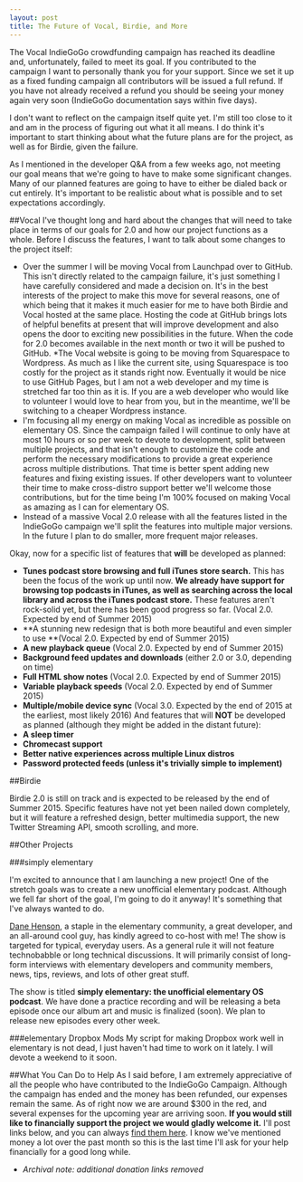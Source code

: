 ```yaml
---
layout: post
title: The Future of Vocal, Birdie, and More
---
```

The Vocal IndieGoGo crowdfunding campaign has reached its deadline and, unfortunately, failed to meet its goal. If you contributed to the campaign I want to personally thank you for your support. Since we set it up as a fixed funding campaign all contributors will be issued a full refund. If you have not already received a refund you should be seeing your money again very soon (IndieGoGo documentation says within five days).

I don't want to reflect on the campaign itself quite yet. I'm still too close to it and am in the process of figuring out what it all means. I do think it's important to start thinking about what the future plans are for the project, as well as for Birdie, given the failure.

As I mentioned in the developer Q&amp;A from a few weeks ago, not meeting our goal means that we're going to have to make some significant changes. Many of our planned features are going to have to either be dialed back or cut entirely. It's important to be realistic about what is possible and to set expectations accordingly.

##Vocal
I've thought long and hard about the changes that will need to take place in terms of our goals for 2.0 and how our project functions as a whole. Before I discuss the features, I want to talk about some changes to the project itself:

* Over the summer I will be moving Vocal from Launchpad over to GitHub. This isn't directly related to the campaign failure, it's just something I have carefully considered and made a decision on. It's in the best interests of the project to make this move for several reasons, one of which being that it makes it much easier for me to have both Birdie and Vocal hosted at the same place. Hosting the code at GitHub brings lots of helpful benefits at present that will improve development and also opens the door to exciting new possibilities in the future. When the code for 2.0 becomes available in the next month or two it will be pushed to GitHub.
*The Vocal website is going to be moving from Squarespace to Wordpress. As much as I like the current site, using Squarespace is too costly for the project as it stands right now. Eventually it would be nice to use GitHub Pages, but I am not a web developer and my time is stretched far too thin as it is. If you are a web developer who would like to volunteer I would love to hear from you, but in the meantime, we'll be switching to a cheaper Wordpress instance.
* I'm focusing all my energy on making Vocal as incredible as possible on elementary OS. Since the campaign failed I will continue to only have at most 10 hours or so per week to devote to development, split between multiple projects, and that isn't enough to customize the code and perform the necessary modifications to provide a great experience across multiple distributions. That time is better spent adding new features and fixing existing issues. If other developers want to volunteer their time to make cross-distro support better we'll welcome those contributions, but for the time being I'm 100% focused on making Vocal as amazing as I can for elementary OS.
* Instead of a massive Vocal 2.0 release with all the features listed in the IndieGoGo campaign we'll split the features into multiple major versions. In the future I plan to do smaller, more frequent major releases.

Okay, now for a specific list of features that **will** be developed as planned:

* **Tunes podcast store browsing and full iTunes store search.** This has been the focus of the work up until now. **We already have support for browsing top podcasts in iTunes, as well as searching across the local library and across the iTunes podcast store.** These features aren't rock-solid yet, but there has been good progress so far. (Vocal 2.0. Expected by end of Summer 2015)
* **A stunning new redesign that is both more beautiful and even simpler to use **(Vocal 2.0. Expected by end of Summer 2015)
* **A new playback queue** (Vocal 2.0. Expected by end of Summer 2015)
* **Background feed updates and downloads** (either 2.0 or 3.0, depending on time)
* **Full HTML show notes** (Vocal 2.0. Expected by end of Summer 2015)
* **Variable playback speeds** (Vocal 2.0. Expected by end of Summer 2015)
* **Multiple/mobile device sync** (Vocal 3.0. Expected by the end of 2015 at the earliest, most likely 2016)
And features that will **NOT** be developed as planned (although they might be added in the distant future):
* **A sleep timer**
* **Chromecast support**
* **Better native experiences across multiple Linux distros**
* **Password protected feeds (unless it's trivially simple to implement)**

##Birdie

Birdie 2.0 is still on track and is expected to be released by the end of Summer 2015. Specific features have not yet been nailed down completely, but it will feature a refreshed design, better multimedia support, the new Twitter Streaming API, smooth scrolling, and more.

##Other Projects

###simply elementary

I'm excited to announce that I am launching a new project! One of the stretch goals was to create a new unofficial elementary podcast. Although we fell far short of the goal, I'm going to do it anyway! It's something that I've always wanted to do.

[Dane Henson](https://plus.google.com/+DaneHenson/about), a staple in the elementary community, a great developer, and an all-around cool guy, has kindly agreed to co-host with me! The show is targeted for typical, everyday users. As a general rule it will not feature technobabble or long technical discussions. It will primarily consist of long-form interviews with elementary developers and community members, news, tips, reviews, and lots of other great stuff.

The show is titled **simply elementary: the unofficial elementary OS podcast**. We have done a practice recording and will be releasing a beta episode once our album art and music is finalized (soon). We plan to release new episodes every other week.

###elementary Dropbox Mods
My script for making Dropbox work well in elementary is not dead, I just haven't had time to work on it lately. I will devote a weekend to it soon.

##What You Can Do to Help
As I said before, I am extremely appreciative of all the people who have contributed to the IndieGoGo Campaign. Although the campaign has ended and the money has been refunded, our expenses remain the same. As of right now we are around $300 in the red, and several expenses for the upcoming year are arriving soon. **If you would still like to financially support the project we would gladly welcome it.** I'll post links below, and you can always [find them here](http://www.vocalproject.net/donate). I know we've mentioned money a lot over the past month so this is the last time I'll ask for your help financially for a good long while.

* _Archival note: additional donation links removed_
